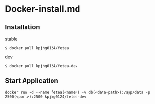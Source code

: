 # Docker-install.md

## Installation
stable
```
$ docker pull kpjhg0124/fetea
```

dev
```
$ docker pull kpjhg0124/fetea-dev
```

## Start Application
```
docker run -d --name fetea(<name>) -v db(<data-path>):/app/data -p 2500(<port>):2500 kpjhg0124/fetea-dev
```